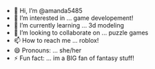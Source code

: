 - 👋 Hi, I’m @amanda5485
- 👀 I’m interested in ... game developement!
- 🌱 I’m currently learning ... 3d modeling
- 💞️ I’m looking to collaborate on ... puzzle games
- 📫 How to reach me ... roblox!
- 😄 Pronouns: ... she/her
- ⚡ Fun fact: ... im a BIG fan of fantasy stuff! 

<!---
amanda5485/amanda5485 is a ✨ special ✨ repository because its `README.md` (this file) appears on your GitHub profile.
You can click the Preview link to take a look at your changes.
--->
